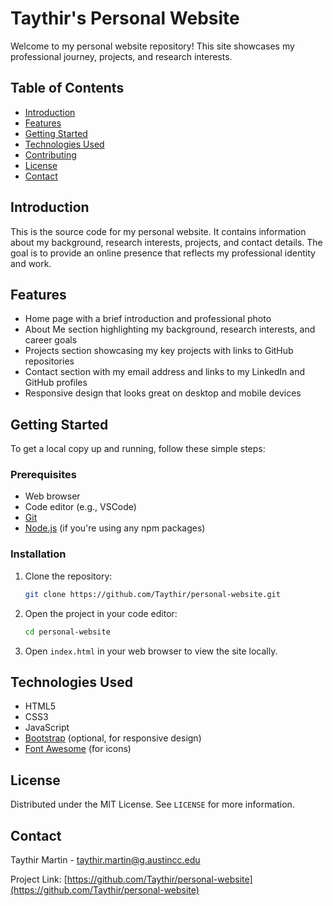 # Taythir's Personal Website

Welcome to my personal website repository! This site showcases my professional journey, projects, and research interests.

## Table of Contents
- [Introduction](#introduction)
- [Features](#features)
- [Getting Started](#getting-started)
- [Technologies Used](#technologies-used)
- [Contributing](#contributing)
- [License](#license)
- [Contact](#contact)

## Introduction
This is the source code for my personal website. It contains information about my background, research interests, projects, and contact details. The goal is to provide an online presence that reflects my professional identity and work.

## Features
- Home page with a brief introduction and professional photo
- About Me section highlighting my background, research interests, and career goals
- Projects section showcasing my key projects with links to GitHub repositories
- Contact section with my email address and links to my LinkedIn and GitHub profiles
- Responsive design that looks great on desktop and mobile devices

## Getting Started
To get a local copy up and running, follow these simple steps:

### Prerequisites
- Web browser
- Code editor (e.g., VSCode)
- [Git](https://git-scm.com/)
- [Node.js](https://nodejs.org/) (if you're using any npm packages)

### Installation
1. Clone the repository:
    ```sh
    git clone https://github.com/Taythir/personal-website.git
    ```
2. Open the project in your code editor:
    ```sh
    cd personal-website
    ```
3. Open `index.html` in your web browser to view the site locally.

## Technologies Used
- HTML5
- CSS3
- JavaScript
- [Bootstrap](https://getbootstrap.com/) (optional, for responsive design)
- [Font Awesome](https://fontawesome.com/) (for icons)

## License
Distributed under the MIT License. See `LICENSE` for more information.

## Contact
Taythir Martin - [taythir.martin@g.austincc.edu](mailto:taythir.martin@g.austincc.edu)

Project Link: [https://github.com/Taythir/personal-website](https://github.com/Taythir/personal-website)
